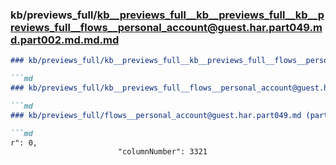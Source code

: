 ### kb/previews_full/kb__previews_full__kb__previews_full__kb__previews_full__flows__personal_account@guest.har.part049.md.part002.md.md.md

```md
### kb/previews_full/kb__previews_full__kb__previews_full__flows__personal_account@guest.har.part049.md.part002.md.md

```md
### kb/previews_full/kb__previews_full__flows__personal_account@guest.har.part049.md.part002.md

```md
### kb/previews_full/flows__personal_account@guest.har.part049.md (part 002)

```md
r": 0,
                        "columnNumber": 3321
    
```

```

```

```

```
